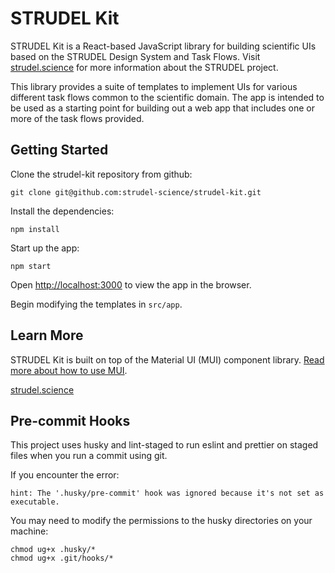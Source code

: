 # STRUDEL Kit

STRUDEL Kit is a React-based JavaScript library for building scientific UIs based on the STRUDEL Design System and Task Flows. Visit [strudel.science](https://strudel.science) for more information about the STRUDEL project.

This library provides a suite of templates to implement UIs for various different task flows common to the scientific domain. The app is intended to be used as a starting point for building out a web app that includes one or more of the task flows provided.

## Getting Started

Clone the strudel-kit repository from github:

```
git clone git@github.com:strudel-science/strudel-kit.git
```

Install the dependencies:

```
npm install
```

Start up the app:

```
npm start
```

Open [http://localhost:3000](http://localhost:3000) to view the app in the browser.

Begin modifying the templates in `src/app`.

## Learn More

STRUDEL Kit is built on top of the Material UI (MUI) component library. [Read more about how to use MUI](https://mui.com/material-ui/getting-started/).

[strudel.science](https://strudel.science)

## Pre-commit Hooks

This project uses husky and lint-staged to run eslint and prettier on staged files when you run a commit using git.

If you encounter the error:

```
hint: The '.husky/pre-commit' hook was ignored because it's not set as executable.
```

You may need to modify the permissions to the husky directories on your machine:

```
chmod ug+x .husky/*
chmod ug+x .git/hooks/*
```
